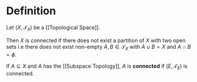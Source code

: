# Definition

Let $(X,\mathcal{T}_{X})$ be a [[Topological Space]].

Then $X$ is connected if there does not exist a partition of $X$ with two open sets i.e there does not exist non-empty $A,B \in \mathcal{T}_{X}$ with $A \cup B = X$ and $A \cap B = \phi$.

If $A \subseteq X$ and $A$ has the [[Subspace Topology]], $A$ is **connected** if $(E, \mathcal{T}_{E})$ is connected.


